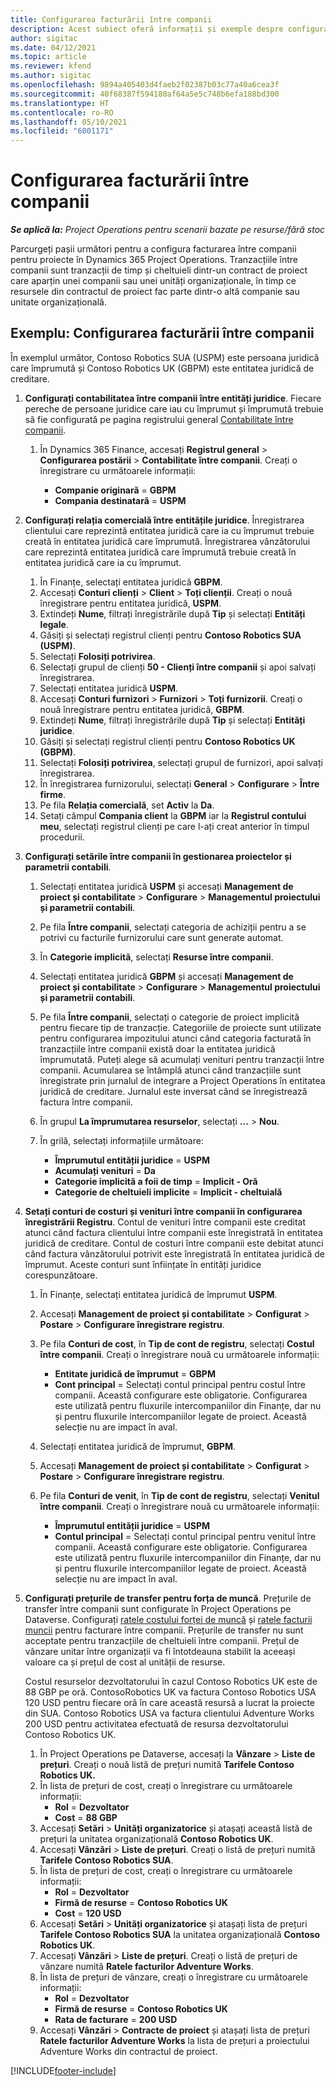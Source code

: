 ```yaml
---
title: Configurarea facturării între companii
description: Acest subiect oferă informații și exemple despre configurarea facturării între companii pentru proiecte.
author: sigitac
ms.date: 04/12/2021
ms.topic: article
ms.reviewer: kfend
ms.author: sigitac
ms.openlocfilehash: 9894a405403d4faeb2f02387b03c77a40a6cea3f
ms.sourcegitcommit: 40f68387f594180af64a5e5c748b6efa188bd300
ms.translationtype: HT
ms.contentlocale: ro-RO
ms.lasthandoff: 05/10/2021
ms.locfileid: "6001171"
---
```

# <a name="configure-intercompany-invoicing"></a>Configurarea facturării între companii

_**Se aplică la:** Project Operations pentru scenarii bazate pe resurse/fără stoc_

Parcurgeți pașii următori pentru a configura facturarea între companii pentru proiecte în Dynamics 365 Project Operations. Tranzacțiile între companii sunt tranzacții de timp și cheltuieli dintr-un contract de proiect care aparțin unei companii sau unei unități organizaționale, în timp ce resursele din contractul de proiect fac parte dintr-o altă companie sau unitate organizațională.

## <a name="example-configure-intercompany-invoicing"></a>Exemplu: Configurarea facturării între companii

În exemplul următor, Contoso Robotics SUA (USPM) este persoana juridică care împrumută și Contoso Robotics UK (GBPM) este entitatea juridică de creditare. 

1. **Configurați contabilitatea între companii între entități juridice**. Fiecare pereche de persoane juridice care iau cu împrumut și împrumută trebuie să fie configurată pe pagina registrului general [Contabilitate între companii](/dynamics365/finance/general-ledger/intercompany-accounting-setup).
    
    1. În Dynamics 365 Finance, accesați **Registrul general** > **Configurarea postării** > **Contabilitate între companii**. Creați o înregistrare cu următoarele informații:

        - **Companie originară** = **GBPM**
        - **Compania destinatară** = **USPM**

2. **Configurați relația comercială între entitățile juridice**. Înregistrarea clientului care reprezintă entitatea juridică care ia cu împrumut trebuie creată în entitatea juridică care împrumută. Înregistrarea vânzătorului care reprezintă entitatea juridică care împrumută trebuie creată în entitatea juridică care ia cu împrumut.

     1. În Finanțe, selectați entitatea juridică **GBPM**.
     2. Accesați **Conturi clienți** > **Client** > **Toți clienții**. Creați o nouă înregistrare pentru entitatea juridică, **USPM**.
     3. Extindeți **Nume**, filtrați înregistrările după **Tip** și selectați **Entități legale**. 
     4. Găsiți și selectați registrul clienți pentru **Contoso Robotics SUA (USPM)**.
     5. Selectați **Folosiți potrivirea**. 
     6. Selectați grupul de clienți **50 - Clienți între companii** și apoi salvați înregistrarea.
     7. Selectați entitatea juridică **USPM**.
     8. Accesați **Conturi furnizori** > **Furnizori** > **Toți furnizorii**. Creați o nouă înregistrare pentru entitatea juridică, **GBPM**.
     9. Extindeți **Nume**, filtrați înregistrările după **Tip** și selectați **Entități juridice**. 
     10. Găsiți și selectați registrul clienți pentru **Contoso Robotics UK (GBPM)**.
     11. Selectați **Folosiți potrivirea**, selectați grupul de furnizori, apoi salvați înregistrarea.
     12. În înregistrarea furnizorului, selectați **General** > **Configurare** > **Între firme**.
     13. Pe fila **Relația comercială**, set **Activ** la **Da**.
     14. Setați câmpul **Compania client** la **GBPM** iar la **Registrul contului meu**, selectați registrul clienți pe care l-ați creat anterior în timpul procedurii.

3. **Configurați setările între companii în gestionarea proiectelor și parametrii contabili**. 

    1. Selectați entitatea juridică **USPM** și accesați **Management de proiect și contabilitate** > **Configurare** > **Managementul proiectului și parametrii contabili**.
    2. Pe fila **Între companii**, selectați categoria de achiziții pentru a se potrivi cu facturile furnizorului care sunt generate automat.
    3. În **Categorie implicită**, selectați **Resurse între companii**.
    4. Selectați entitatea juridică **GBPM** și accesați **Management de proiect și contabilitate** > **Configurare** > **Managementul proiectului și parametrii contabili**.
    5. Pe fila **Între companii**, selectați o categorie de proiect implicită pentru fiecare tip de tranzacție. Categoriile de proiecte sunt utilizate pentru configurarea impozitului atunci când categoria facturată în tranzacțiile între companii există doar la entitatea juridică împrumutată. Puteți alege să acumulați venituri pentru tranzacții între companii. Acumularea se întâmplă atunci când tranzacțiile sunt înregistrate prin jurnalul de integrare a Project Operations în entitatea juridică de creditare. Jurnalul este inversat când se înregistrează factura între companii.
    6. În grupul **La împrumutarea resurselor**, selectați **...** > **Nou**. 
    7. În grilă, selectați informațiile următoare:

          - **Împrumutul entității juridice** = **USPM**
          - **Acumulați venituri** = **Da**
          - **Categorie implicită a foii de timp** = **Implicit - Oră**
          - **Categorie de cheltuieli implicite** = **Implicit - cheltuială**

4. **Setați conturi de costuri și venituri între companii în configurarea înregistrării Registru**. Contul de venituri între companii este creditat atunci când factura clientului între companii este înregistrată în entitatea juridică de creditare. Contul de costuri între companii este debitat atunci când factura vânzătorului potrivit este înregistrată în entitatea juridică de împrumut. Aceste conturi sunt înființate în entități juridice corespunzătoare. 
      
     1. În Finanțe, selectați entitatea juridică de împrumut **USPM**. 
     2. Accesați **Management de proiect și contabilitate** > **Configurat** > **Postare** > **Configurare înregistrare registru**. 
     3. Pe fila **Conturi de cost**, în **Tip de cont de registru**, selectați **Costul între companii**. Creați o înregistrare nouă cu următoarele informații:
      
        - **Entitate juridică de împrumut** = **GBPM**
        - **Cont principal** = Selectați contul principal pentru costul între companii. Această configurare este obligatorie. Configurarea este utilizată pentru fluxurile intercompaniilor din Finanțe, dar nu și pentru fluxurile intercompaniilor legate de proiect. Această selecție nu are impact în aval. 
        
     4. Selectați entitatea juridică de împrumut, **GBPM**. 
     5. Accesați **Management de proiect și contabilitate** > **Configurat** > **Postare** > **Configurare înregistrare registru**. 
     6. Pe fila **Conturi de venit**, în **Tip de cont de registru**, selectați **Venitul între companii**. Creați o înregistrare nouă cu următoarele informații:

        - **Împrumutul entității juridice** = **USPM**
        - **Contul principal** = Selectați contul principal pentru venitul între companii. Această configurare este obligatorie. Configurarea este utilizată pentru fluxurile intercompaniilor din Finanțe, dar nu și pentru fluxurile intercompaniilor legate de proiect. Această selecție nu are impact în aval. 

5. **Configurați prețurile de transfer pentru forța de muncă**. Prețurile de transfer între companii sunt configurate în Project Operations pe Dataverse. Configurați [ratele costului forței de muncă](../pricing-costing/set-up-labor-cost-rate.md#transfer-pricing-and-costs-for-resources-outside-of-your-division-or-legal-entity) și [ratele facturii muncii](../pricing-costing/set-up-labor-bill-rate.md#transfer-pricing-or-set-up-bill-rates-for-resources-from-other-organizational-units-or-divisions) pentru facturare între companii. Prețurile de transfer nu sunt acceptate pentru tranzacțiile de cheltuieli între companii. Prețul de vânzare unitar între organizații va fi întotdeauna stabilit la aceeași valoare ca și prețul de cost al unității de resurse.

      Costul resurselor dezvoltatorului în cazul Contoso Robotics UK este de 88 GBP pe oră. ContosoRobotics UK va factura Contoso Robotics USA 120 USD pentru fiecare oră în care această resursă a lucrat la proiecte din SUA. Contoso Robotics USA va factura clientului Adventure Works 200 USD pentru activitatea efectuată de resursa dezvoltatorului Contoso Robotics UK. 

      1. În Project Operations pe Dataverse, accesați la **Vânzare** > **Liste de prețuri**. Creați o nouă listă de prețuri numită **Tarifele Contoso Robotics UK.** 
      2. În lista de prețuri de cost, creați o înregistrare cu următoarele informații:
         - **Rol** = **Dezvoltator**
         - **Cost** = **88 GBP**
      3. Accesați **Setări** > **Unități organizatorice** și atașați această listă de prețuri la unitatea organizațională **Contoso Robotics UK**.
      4. Accesați **Vânzări** > **Liste de prețuri**. Creați o listă de prețuri numită **Tarifele Contoso Robotics SUA**. 
      5. În lista de prețuri de cost, creați o înregistrare cu următoarele informații:
          - **Rol** = **Dezvoltator**
          - **Firmă de resurse** = **Contoso Robotics UK**
          - **Cost** = **120 USD**
      6. Accesați **Setări** > **Unități organizatorice** și atașați lista de prețuri **Tarifele Contoso Robotics SUA** la unitatea organizațională **Contoso Robotics UK**.
      7. Accesați **Vânzări** > **Liste de prețuri**. Creați o listă de prețuri de vânzare numită **Ratele facturilor Adventure Works**. 
      8. În lista de prețuri de vânzare, creați o înregistrare cu următoarele informații:
          - **Rol** = **Dezvoltator**
          - **Firmă de resurse** = **Contoso Robotics UK**
          - **Rata de facturare** = **200 USD**
      9. Accesați **Vânzări** > **Contracte de proiect** și atașați lista de prețuri **Ratele facturilor Adventure Works** la lista de prețuri a proiectului Adventure Works din contractul de proiect.


[!INCLUDE[footer-include](../includes/footer-banner.md)]
